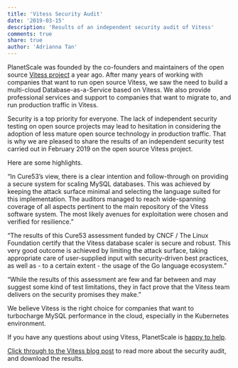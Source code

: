 ```yaml
---
title: 'Vitess Security Audit'
date: '2019-03-15'
description: 'Results of an independent security audit of Vitess'
comments: true
share: true
author: 'Adrianna Tan'
---
```


PlanetScale was founded by the co-founders and maintainers of the open source [Vitess project](https://vitess.io) a year ago. After many years of working with companies that want to run open source Vitess, we saw the need to build a multi-cloud Database-as-a-Service based on Vitess. We also provide professional services and support to companies that want to migrate to, and run production traffic in Vitess.

Security is a top priority for everyone. The lack of independent security testing on open source projects may lead to hesitation in considering the adoption of less mature open source technology in production traffic. That is why we are pleased to share the results of an independent security test carried out in February 2019 on the open source Vitess project. 

Here are some highlights.

“In Cure53’s view, there is a clear intention and follow-through on providing a secure system for scaling MySQL databases. This was achieved by keeping the attack surface minimal and selecting the language suited for this implementation. The auditors managed to reach wide-spanning coverage of all aspects pertinent to the main repository of the Vitess software system. The most likely avenues for exploitation were chosen and verified for resilience.”

“The results of this Cure53 assessment funded by CNCF / The Linux Foundation certify that the Vitess database scaler is secure and robust. This very good outcome is achieved by limiting the attack surface, taking appropriate care of user-supplied input with security-driven best practices, as well as - to a certain extent - the usage of the Go language ecosystem.”

“While the results of this assessment are few and far between and may suggest some kind of test limitations, they in fact prove that the Vitess team delivers on the security promises they make.”

We believe Vitess is the right choice for companies that want to turbocharge MySQL performance in the cloud, especially in the Kubernetes environment. 

If you have any questions about using Vitess, PlanetScale is [happy to help](https://planetscale.com/contact).

[Click through to the Vitess blog post](https://vitess.io/blog/2019-03-12-vitess-security-audit/) to read more about the security audit, and download the results.


